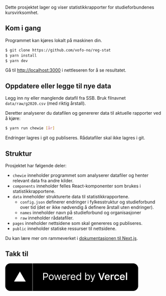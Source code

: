 Dette prosjektet lager og viser statistikkrapporter for studieforbundenes kursvirksomhet.

## Kom i gang

Programmet kan kjøres lokalt på maskinen din.

```bash
$ git clone https://github.com/vofo-no/reg-stat
$ yarn install
$ yarn dev
```

Gå til [http://localhost:3000](http://localhost:3000) i nettleseren for å se resultatet.

## Oppdatere eller legge til nye data

Legg inn ny eller manglende datafil fra SSB. Bruk filnavnet `data/raw/g2020.csv` (med riktig årstall).

Deretter analyserer du datafilen og genererer data til aktuelle rapporter ved å kjøre:

```bash
$ yarn run chewie [år]
```

Endringer lagres i git og publiseres. Rådatafiler skal ikke lagres i git.

## Struktur

Prosjektet har følgende deler:

- `chewie` inneholder programmet som analyserer datafiler og henter relevant data fra andre kilder.
- `components` inneholder felles React-komponenter som brukes i statistikkrapportene.
- `data` inneholder strukturerte data til statistikkrapportene.
  - `config.json` definerer endringer i fylkesstruktur og studieforbund over tid (det er ikke nødvendig å definere årstall uten endringer).
  - `names` inneholder navn på studieforbund og organisasjoner
  - `raw` inneholder rådatafiler.
- `pages` inneholder nettsidene som skal genereres og publiseres.
- `public` inneholder statiske ressurser til nettsidene.

Du kan lære mer om rammeverket i [dokumentasjonen til Next.js](https://nextjs.org/docs).

## Takk til

[![Powered by Vercel][vercel]][vercel-url]

[vercel]: ./public/powered-by-vercel.svg
[vercel-url]: https://vercel.com/?utm_source=vofo-kursinfo&utm_campaign=oss
